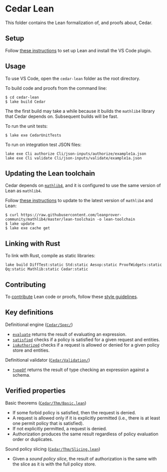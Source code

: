 # Cedar Lean

This folder contains the Lean formalization of, and proofs about, Cedar.

## Setup

Follow [these instructions](https://leanprover.github.io/lean4/doc/setup.html) to set up Lean and install the VS Code plugin.


## Usage

To use VS Code, open the `cedar-lean` folder as the root directory.

To build code and proofs from the command line:
```
$ cd cedar-lean
$ lake build Cedar
```

The the first build may take a while because it builds the `mathlib4` library that Cedar depends on. Subsequent builds will be fast.

To run the unit tests:
```
$ lake exe CedarUnitTests
```

To run on integration test JSON files:
```shell
lake exe Cli authorize Cli/json-inputs/authorize/example1a.json
lake exe Cli validate Cli/json-inputs/validate/example1a.json
```

## Updating the Lean toolchain

Cedar depends on [`mathlib4`](https://github.com/leanprover-community/mathlib4), and it is configured to use the same version of Lean as `mathlib4`.

Follow [these instructions](https://github.com/leanprover-community/mathlib4/wiki/Using-mathlib4-as-a-dependency#updating-mathlib4) to update to the latest version of `mathlib4` and Lean:

```
$ curl https://raw.githubusercontent.com/leanprover-community/mathlib4/master/lean-toolchain -o lean-toolchain
$ lake update
$ lake exe cache get
```

## Linking with Rust

To link with Rust, compile as static libraries:

```shell
lake build DiffTest:static Std:static Aesop:static ProofWidgets:static Qq:static Mathlib:static Cedar:static
```

## Contributing

To [contribute](../CONTRIBUTING.md) Lean code or proofs, follow these [style guidelines](GUIDE.md).

## Key definitions

Definitional engine ([`Cedar/Spec/`](Cedar/Spec/))

* [`evaluate`](Cedar/Spec/Evaluator.lean#L76) returns the result of evaluating an expression.
* [`satisfied`](Cedar/Spec/Authorizer.lean#L27) checks if a policy is satisfied for a given request and entities.
* [`isAuthorized`](Cedar/Spec/Authorizer.lean#L38) checks if a request is allowed or denied for a given policy store and entities.

Definitional validator ([`Cedar/Validation/`](Cedar/Validation/))

* [`typeOf`](Cedar/Validation/Typechecker.lean#L235) returns the result of type checking an expression against a schema.

## Verified properties

Basic theorems ([`Cedar/Thm/Basic.lean`](Cedar/Thm/Basic.lean))

* If some forbid policy is satisfied, then the request is denied.
* A request is allowed only if it is explicitly permitted (i.e., there is at least one permit policy that is satisfied).
* If not explicitly permitted, a request is denied.
* Authorization produces the same result regardless of policy evaluation order or duplicates.

Sound policy slicing ([`Cedar/Thm/Slicing.lean`](Cedar/Thm/Slicing.lean))

* Given a _sound policy slice_, the result of authorization is the same with the slice as it is with the full policy store.

